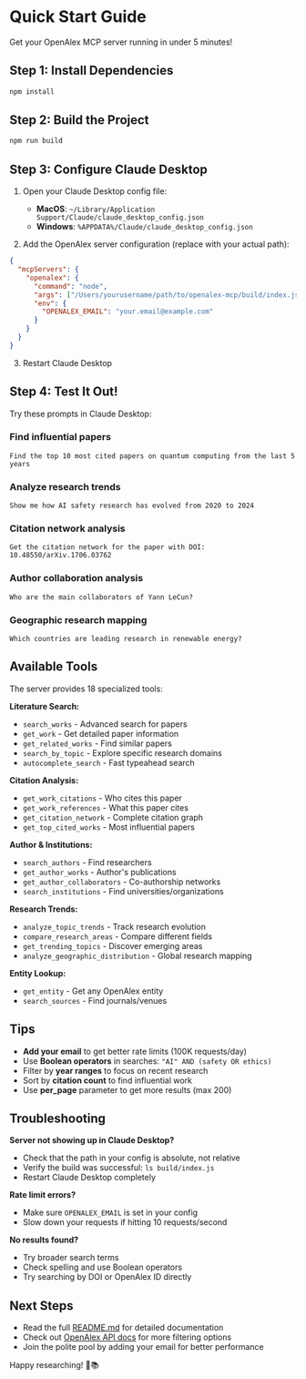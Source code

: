 # Quick Start Guide

Get your OpenAlex MCP server running in under 5 minutes!

## Step 1: Install Dependencies

```bash
npm install
```

## Step 2: Build the Project

```bash
npm run build
```

## Step 3: Configure Claude Desktop

1. Open your Claude Desktop config file:
   - **MacOS**: `~/Library/Application Support/Claude/claude_desktop_config.json`
   - **Windows**: `%APPDATA%/Claude/claude_desktop_config.json`

2. Add the OpenAlex server configuration (replace with your actual path):

```json
{
  "mcpServers": {
    "openalex": {
      "command": "node",
      "args": ["/Users/yourusername/path/to/openalex-mcp/build/index.js"],
      "env": {
        "OPENALEX_EMAIL": "your.email@example.com"
      }
    }
  }
}
```

3. Restart Claude Desktop

## Step 4: Test It Out!

Try these prompts in Claude Desktop:

### Find influential papers
```
Find the top 10 most cited papers on quantum computing from the last 5 years
```

### Analyze research trends
```
Show me how AI safety research has evolved from 2020 to 2024
```

### Citation network analysis
```
Get the citation network for the paper with DOI: 10.48550/arXiv.1706.03762
```

### Author collaboration analysis
```
Who are the main collaborators of Yann LeCun?
```

### Geographic research mapping
```
Which countries are leading research in renewable energy?
```

## Available Tools

The server provides 18 specialized tools:

**Literature Search:**
- `search_works` - Advanced search for papers
- `get_work` - Get detailed paper information
- `get_related_works` - Find similar papers
- `search_by_topic` - Explore specific research domains
- `autocomplete_search` - Fast typeahead search

**Citation Analysis:**
- `get_work_citations` - Who cites this paper
- `get_work_references` - What this paper cites
- `get_citation_network` - Complete citation graph
- `get_top_cited_works` - Most influential papers

**Author & Institutions:**
- `search_authors` - Find researchers
- `get_author_works` - Author's publications
- `get_author_collaborators` - Co-authorship networks
- `search_institutions` - Find universities/organizations

**Research Trends:**
- `analyze_topic_trends` - Track research evolution
- `compare_research_areas` - Compare different fields
- `get_trending_topics` - Discover emerging areas
- `analyze_geographic_distribution` - Global research mapping

**Entity Lookup:**
- `get_entity` - Get any OpenAlex entity
- `search_sources` - Find journals/venues

## Tips

- **Add your email** to get better rate limits (100K requests/day)
- Use **Boolean operators** in searches: `"AI" AND (safety OR ethics)`
- Filter by **year ranges** to focus on recent research
- Sort by **citation count** to find influential work
- Use **per_page** parameter to get more results (max 200)

## Troubleshooting

**Server not showing up in Claude Desktop?**
- Check that the path in your config is absolute, not relative
- Verify the build was successful: `ls build/index.js`
- Restart Claude Desktop completely

**Rate limit errors?**
- Make sure `OPENALEX_EMAIL` is set in your config
- Slow down your requests if hitting 10 requests/second

**No results found?**
- Try broader search terms
- Check spelling and use Boolean operators
- Try searching by DOI or OpenAlex ID directly

## Next Steps

- Read the full [README.md](./README.md) for detailed documentation
- Check out [OpenAlex API docs](https://docs.openalex.org) for more filtering options
- Join the polite pool by adding your email for better performance

Happy researching! 🔬📚
